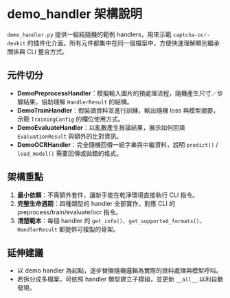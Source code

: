 # demo_handler 架構說明

`demo_handler.py` 提供一組純隨機的範例 handlers，用來示範 `captcha-ocr-devkit` 的插件化介面。所有元件都集中在同一個檔案中，方便快速理解類別繼承關係與 CLI 整合方式。

## 元件切分

- **DemoPreprocessHandler**：模擬輸入圖片的預處理流程，隨機產生尺寸／步驟結果，協助理解 `HandlerResult` 的結構。
- **DemoTrainHandler**：假裝讀資料並進行訓練，輸出隨機 loss 與模型摘要，示範 `TrainingConfig` 的欄位使用方式。
- **DemoEvaluateHandler**：以亂數產生推論結果，展示如何回填 `EvaluationResult` 與額外的比對資訊。
- **DemoOCRHandler**：完全隨機回傳一組字串與中繼資料，說明 `predict()` / `load_model()` 需要回傳或拋錯的格式。

## 架構重點

1. **最小依賴**：不需額外套件，讓新手能在乾淨環境直接執行 CLI 指令。  
2. **完整生命週期**：四種類型的 handler 全部實作，對應 CLI 的 preprocess/train/evaluate/ocr 指令。  
3. **清楚範本**：每個 handler 的 `get_info()`、`get_supported_formats()`、`HandlerResult` 都提供可複製的骨架。

## 延伸建議

- 以 demo handler 為起點，逐步替換隨機邏輯為實際的資料處理與模型呼叫。  
- 若拆分成多檔案，可依照 handler 類型建立子模組，並更新 `__all__` 以利自動發現。

